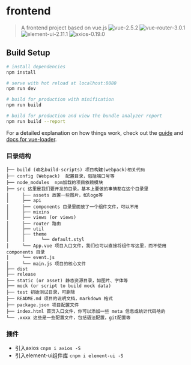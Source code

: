 # frontend

> A frontend project based on vue.js
![vue-2.5.2](https://img.shields.io/badge/vue-2.5.2-brightgreen.svg?style=plastic)
![vue-router-3.0.1](https://img.shields.io/badge/vueRouter-3.0.1-brightgreen.svg?style=plastic)
![element-ui-2.11.1](https://img.shields.io/badge/elementUi-2.11.1-brightgreen.svg?style=plastic)
![axios-0.19.0](https://img.shields.io/badge/axios-0.19.0-brightgreen.svg?style=plastic)

## Build Setup

``` bash
# install dependencies
npm install

# serve with hot reload at localhost:8080
npm run dev

# build for production with minification
npm run build

# build for production and view the bundle analyzer report
npm run build --report
```

For a detailed explanation on how things work, check out the [guide](http://vuejs-templates.github.io/webpack/) and [docs for vue-loader](http://vuejs.github.io/vue-loader).


### 目录结构
```
├── build (改名build-scripts) 项目构建(webpack)相关代码
├── config (Webpack)  配置目录，包括端口号等
├── node_modules  npm加载的项目依赖模块
├── src 这里是我们要开发的目录，基本上要做的事情都在这个目录里
│     ├── assets 放置一些图片，如logo等
│     ├── api
│     ├── components 目录里面放了一个组件文件，可以不用
│     ├── mixins
│     ├── views (or views)
│     ├── router 路由
│     ├── util
│     ├── theme
│     │      └── default.styl
│     └── App.vue 项目入口文件，我们也可以直接将组件写这里，而不使用 components 目录
│     └── event.js
│     └── main.js 项目的核心文件
├── dist
├── release
├── static (or asset) 静态资源目录，如图片、字体等
├── mock (or script to build mock data)
├── test 初始测试目录，可删除
├── README.md 项目的说明文档，markdown 格式
├── package.json 项目配置文件
├── index.html 首页入口文件，你可以添加一些 meta 信息或统计代码啥的
└── .xxxx 这些是一些配置文件，包括语法配置，git配置等
```


### 插件
 - 引入axios `cnpm i axios -S`
 - 引入element-ui组件库 `cnpm i element-ui -S`
